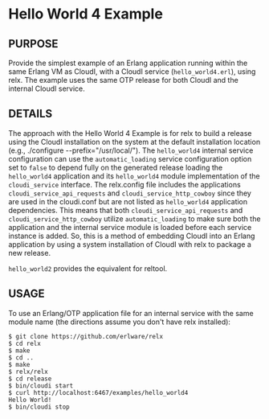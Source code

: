# Hello World 4 Example

## PURPOSE

Provide the simplest example of an Erlang application running within the same
Erlang VM as CloudI, with a CloudI service (`hello_world4.erl`), using relx.
The example uses the same OTP release for both CloudI and the internal CloudI
service.

## DETAILS

The approach with the Hello World 4 Example is for relx to build
a release using the CloudI installation on the system at the default
installation location (e.g., ./configure --prefix="/usr/local/").
The `hello_world4` internal service configuration can use the
`automatic_loading` service configuration option set to `false` to depend
fully on the generated release loading the `hello_world4` application
and its `hello_world4` module implementation of the `cloudi_service`
interface.  The relx.config file includes the applications
`cloudi_service_api_requests` and `cloudi_service_http_cowboy` since
they are used in the cloudi.conf but are not listed as `hello_world4`
application dependencies.  This means that both
`cloudi_service_api_requests` and `cloudi_service_http_cowboy` utilize
`automatic_loading` to make sure both the application and the internal
service module is loaded before each service instance is added.
So, this is a method of embedding CloudI into an Erlang application by
using a system installation of CloudI with relx to package a new release.

`hello_world2` provides the equivalent for reltool.

## USAGE

To use an Erlang/OTP application file for an internal service with the same
module name (the directions assume you don't have relx installed):

    $ git clone https://github.com/erlware/relx
    $ cd relx
    $ make
    $ cd ..
    $ make
    $ relx/relx
    $ cd release
    $ bin/cloudi start
    $ curl http://localhost:6467/examples/hello_world4
    Hello World!
    $ bin/cloudi stop

